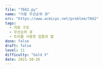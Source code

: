 ```yaml
---
file: "7662.py"
name: "이중 우선순위 큐"
src: "https://www.acmicpc.net/problem/7662"
tags: 
  - 자료 구조
  - 우선순위 큐
  - 트리를 사용한 집합과 맵
done: false
draft: false
level: 11
difficulty: "Gold V"
date: 2021-10-26
---
```

